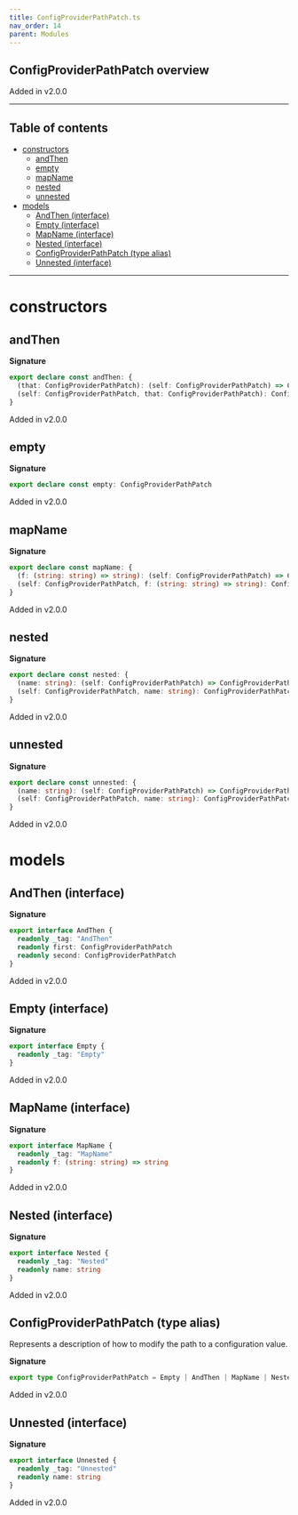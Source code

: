 ```yaml
---
title: ConfigProviderPathPatch.ts
nav_order: 14
parent: Modules
---
```


## ConfigProviderPathPatch overview

Added in v2.0.0

---

<h2 class="text-delta">Table of contents</h2>

- [constructors](#constructors)
  - [andThen](#andthen)
  - [empty](#empty)
  - [mapName](#mapname)
  - [nested](#nested)
  - [unnested](#unnested)
- [models](#models)
  - [AndThen (interface)](#andthen-interface)
  - [Empty (interface)](#empty-interface)
  - [MapName (interface)](#mapname-interface)
  - [Nested (interface)](#nested-interface)
  - [ConfigProviderPathPatch (type alias)](#pathpatch-type-alias)
  - [Unnested (interface)](#unnested-interface)

---

# constructors

## andThen

**Signature**

```ts
export declare const andThen: {
  (that: ConfigProviderPathPatch): (self: ConfigProviderPathPatch) => ConfigProviderPathPatch
  (self: ConfigProviderPathPatch, that: ConfigProviderPathPatch): ConfigProviderPathPatch
}
```

Added in v2.0.0

## empty

**Signature**

```ts
export declare const empty: ConfigProviderPathPatch
```

Added in v2.0.0

## mapName

**Signature**

```ts
export declare const mapName: {
  (f: (string: string) => string): (self: ConfigProviderPathPatch) => ConfigProviderPathPatch
  (self: ConfigProviderPathPatch, f: (string: string) => string): ConfigProviderPathPatch
}
```

Added in v2.0.0

## nested

**Signature**

```ts
export declare const nested: {
  (name: string): (self: ConfigProviderPathPatch) => ConfigProviderPathPatch
  (self: ConfigProviderPathPatch, name: string): ConfigProviderPathPatch
}
```

Added in v2.0.0

## unnested

**Signature**

```ts
export declare const unnested: {
  (name: string): (self: ConfigProviderPathPatch) => ConfigProviderPathPatch
  (self: ConfigProviderPathPatch, name: string): ConfigProviderPathPatch
}
```

Added in v2.0.0

# models

## AndThen (interface)

**Signature**

```ts
export interface AndThen {
  readonly _tag: "AndThen"
  readonly first: ConfigProviderPathPatch
  readonly second: ConfigProviderPathPatch
}
```

Added in v2.0.0

## Empty (interface)

**Signature**

```ts
export interface Empty {
  readonly _tag: "Empty"
}
```

Added in v2.0.0

## MapName (interface)

**Signature**

```ts
export interface MapName {
  readonly _tag: "MapName"
  readonly f: (string: string) => string
}
```

Added in v2.0.0

## Nested (interface)

**Signature**

```ts
export interface Nested {
  readonly _tag: "Nested"
  readonly name: string
}
```

Added in v2.0.0

## ConfigProviderPathPatch (type alias)

Represents a description of how to modify the path to a configuration
value.

**Signature**

```ts
export type ConfigProviderPathPatch = Empty | AndThen | MapName | Nested | Unnested
```

Added in v2.0.0

## Unnested (interface)

**Signature**

```ts
export interface Unnested {
  readonly _tag: "Unnested"
  readonly name: string
}
```

Added in v2.0.0
